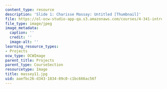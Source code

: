 ```yaml
---
content_type: resource
description: 'Slide 1: Charisse Massay: Untitled [Thumbnail]'
file: https://ol-ocw-studio-app-qa.s3.amazonaws.com/courses/4-341-introduction-to-photography-fall-2002/aaefbc26d343183489c0c1bc666ac56f_massey11.jpg
file_type: image/jpeg
image_metadata:
  caption: ''
  credit: ''
  image-alt: ''
learning_resource_types:
- Projects
ocw_type: OCWImage
parent_title: Projects
parent_type: CourseSection
resourcetype: Image
title: massey11.jpg
uid: aaefbc26-d343-1834-89c0-c1bc666ac56f
---
```

